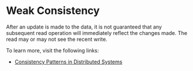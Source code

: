 # Weak Consistency

After an update is made to the data, it is not guaranteed that any subsequent read operation will immediately reflect the changes made. The read may or may not see the recent write.

To learn more, visit the following links:

- [Consistency Patterns in Distributed Systems](https://cs.fyi/guide/consistency-patterns-week-strong-eventual/)